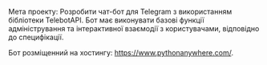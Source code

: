 Мета проекту:
Розробити чат-бот для Telegram з використанням бібліотеки TelebotAPI. Бот
має виконувати базові функції адміністрування та інтерактивної взаємодії з
користувачами, відповідно до специфікації.


Бот розміщенний на хостингу: https://www.pythonanywhere.com/.
